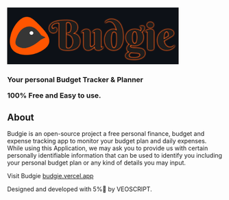 <p align="left">
  <img width= '400' src=".github/budgie-official.png">
</p>
<h3 align="left">
  Your personal Budget Tracker & Planner
  <p align="left">
    100% Free and Easy to use.
  </p>
</h3>

## About

Budgie is an open-source project a free personal finance, budget and expense tracking app to monitor your budget plan and daily expenses. While using this Application, we may ask you to provide us with certain personally identifiable information that can be used to identify you including your personal budget plan or any kind of details you may input.

Visit Budgie [budgie.vercel.app](https://budgie.vercel.app/)

Designed and developed with 5%🧠 by VEOSCRIPT.
